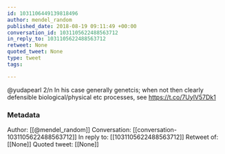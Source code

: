 ```yaml
---
id: 1031106449139818496
author: mendel_random
published_date: 2018-08-19 09:11:49 +00:00
conversation_id: 1031105622488563712
in_reply_to: 1031105622488563712
retweet: None
quoted_tweet: None
type: tweet
tags:

---
```


@yudapearl 2/n In his case generally genetcis; when not then clearly defensible biological/physical etc processes, see https://t.co/7UylV57Dk1

### Metadata

Author: [[@mendel_random]]
Conversation: [[conversation-1031105622488563712]]
In reply to: [[1031105622488563712]]
Retweet of: [[None]]
Quoted tweet: [[None]]
